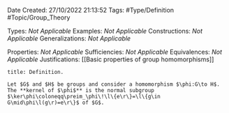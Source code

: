 <div class="topSpace"></div>

Date Created: 27/10/2022 21:13:52
Tags: #Type/Definition #Topic/Group_Theory

Types: <i>Not Applicable</i>
Examples: <i>Not Applicable</i>
Constructions: <i>Not Applicable</i>
Generalizations: <i>Not Applicable</i>

Properties: <i>Not Applicable</i>
Sufficiencies: <i>Not Applicable</i>
Equivalences: <i>Not Applicable</i>
Justifications: [[Basic properties of group homomorphisms]]

``` ad-Definition
title: Definition.

Let $G$ and $H$ be groups and consider a homomorphism $\phi:G\to H$. The **kernel of $\phi$** is the normal subgroup $\ker\phi\coloneqq\preim_\phi\!\l\{e\r\}=\l\{g\in G\mid\phi\l(g\r)=e\r\}$ of $G$.

```
